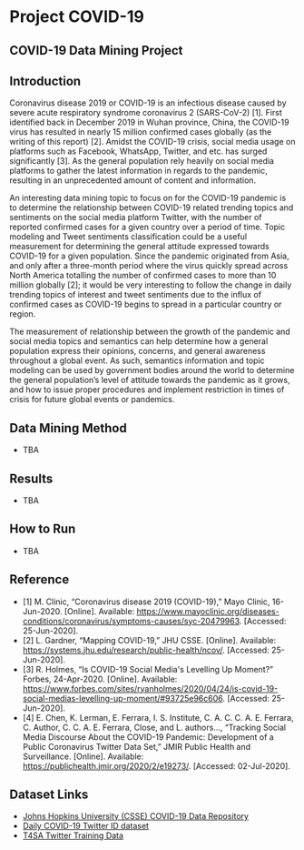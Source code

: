 # Project COVID-19

## COVID-19 Data Mining Project

## Introduction
Coronavirus disease 2019 or COVID-19 is an infectious disease caused by severe acute respiratory syndrome coronavirus 2 (SARS-CoV-2) [1]. First identified back in December 2019 in Wuhan province, China, the COVID-19 virus has resulted in nearly 15 million confirmed cases globally (as the writing of this report) [2]. Amidst the COVID-19 crisis, social media usage on platforms such as Facebook, WhatsApp, Twitter, and etc. has surged significantly [3]. As the general population rely heavily on social media platforms to gather the latest information in regards to the pandemic, resulting in an unprecedented amount of content and information. 

An interesting data mining topic to focus on for the COVID-19 pandemic is to determine the relationship between COVID-19 related trending topics and sentiments on the social media platform Twitter, with the number of reported confirmed cases for a given country over a period of time. Topic modeling and Tweet sentiments classification could be a useful measurement for determining the general attitude expressed towards COVID-19 for a given population. Since the pandemic originated from Asia, and only after a three-month period where the virus quickly spread across North America totalling the number of confirmed cases to more than 10 million globally [2]; it would be very interesting to follow the change in daily trending topics of interest and tweet sentiments due to the influx of confirmed cases as COVID-19 begins to spread in a particular country or region.

The measurement of relationship between the growth of the pandemic and social media topics and semantics can help determine how a general population express their opinions, concerns, and general awareness throughout a global event. As such, semantics information and topic modeling can be used by government bodies around the world to determine the general population’s level of attitude towards the pandemic as it grows, and how to issue proper procedures and implement restriction in times of crisis for future global events or pandemics. 

## Data Mining Method
 - TBA

## Results
 - TBA

## How to Run
 - TBA

## Reference
- [1] M. Clinic, “Coronavirus disease 2019 (COVID-19),” Mayo Clinic, 16-Jun-2020. [Online]. Available: https://www.mayoclinic.org/diseases-conditions/coronavirus/symptoms-causes/syc-20479963. [Accessed: 25-Jun-2020].
- [2] L. Gardner, “Mapping COVID-19,” JHU CSSE. [Online]. Available: https://systems.jhu.edu/research/public-health/ncov/. [Accessed: 25-Jun-2020].
- [3] R. Holmes, “Is COVID-19 Social Media's Levelling Up Moment?” Forbes, 24-Apr-2020. [Online]. Available: https://www.forbes.com/sites/ryanholmes/2020/04/24/is-covid-19-social-medias-levelling-up-moment/#93725e96c606. [Accessed: 25-Jun-2020].
- [4] E. Chen, K. Lerman, E. Ferrara, I. S. Institute, C. A. C. C. A. E. Ferrara, C. Author, C. C. A. E. Ferrara, Close, and L. authors..., “Tracking Social Media Discourse About the COVID-19 Pandemic: Development of a Public Coronavirus Twitter Data Set,” JMIR Public Health and Surveillance. [Online]. Available: https://publichealth.jmir.org/2020/2/e19273/. [Accessed: 02-Jul-2020].

## Dataset Links
- [Johns Hopkins University (CSSE) COVID-19 Data Repository](https://github.com/CSSEGISandData/COVID-19)
- [Daily COVID-19 Twitter ID dataset](https://github.com/echen102/COVID-19-TweetIDs)
- [T4SA Twitter Training Data](http://www.t4sa.it/#experimental-results)
